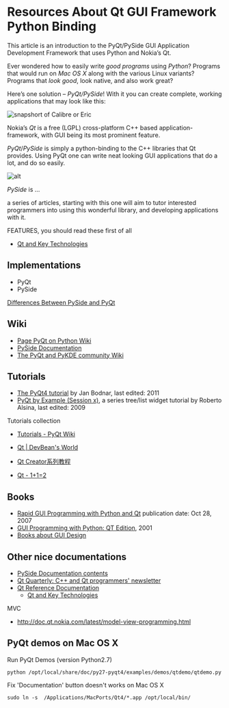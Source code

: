 # Resources About Qt GUI Framework Python Binding

This article is an introduction to the PyQt/PySide GUI Application Development Framework that uses Python and Nokia’s Qt.

Ever wondered how to easily write *good programs* using *Python*?
Programs that would run on *Mac OS X* along with the various Linux variants?
Programs that *look good*, look native, and also work great?

Here’s one solution – *PyQt/PySide*! With it you can create complete, working applications that may look like this:

![snapshort of Calibre or Eric]()

Nokia’s *Qt* is a free (LGPL) cross-platform C++ based application-framework, with GUI being its most prominent feature.

*PyQt*/*PySide* is simply a python-binding to the C++ libraries that Qt provides. Using
PyQt one can write neat looking GUI applications that do a lot, and do so
easily.

![alt](nokias-qt4-logo.png)

*PySide* is ...

a series of articles, starting with this one will aim to tutor interested
programmers into using this wonderful library, and developing applications with
it.


FEATURES, you should read these first of all

 - [Qt and Key Technologies](http://doc.qt.nokia.com/latest/technology-apis.html)

## Implementations

 - PyQt
 - PySide

[Differences Between PySide and PyQt](http://developer.qt.nokia.com/wiki/Differences_Between_PySide_and_PyQt)

## Wiki

 - [Page PyQt on Python Wiki](http://wiki.python.org/moin/PyQt)
 - [PySide Documentation](http://developer.qt.nokia.com/wiki/PySideDocumentation)
 - [The PyQt and PyKDE community Wiki](http://diotavelli.net/PyQtWiki/StartPage)


## Tutorials

 - [The PyQt4 tutorial](http://zetcode.com/tutorials/pyqt4/)
    by Jan Bodnar, last edited: 2011
 - [PyQt by Example (Session x)](http://lateral.netmanagers.com.ar/stories/BBS47.html), a series tree/list widget tutorial
    by Roberto Alsina, last edited: 2009

Tutorials collection

 - [Tutorials - PyQt Wiki](http://diotavelli.net/PyQtWiki/Tutorials)


 - [Qt | DevBean's World](http://www.devbean.info/category/qt)
 - [Qt Creator系列教程](http://www.yafeilinux.com/?page_id=3)
 - [Qt - 1+1=2](http://blog.csdn.net/dbzhang800/article/category/759342)

## Books

 - [Rapid GUI Programming with Python and Qt](http://www.amazon.com/Programming-Python-Prentice-Software-Development/dp/0132354187)
    publication date: Oct 28, 2007
 - [GUI Programming with Python: QT Edition](http://www.commandprompt.com/community/pyqt/book1), 2001
 - [Books about GUI Design](http://doc.qt.nokia.com/latest/guibooks.html)

## Other nice documentations

 - [PySide Documentation contents](http://www.pyside.org/docs/pyside/contents.html)
 - [Qt Quarterly: C++ and Qt programmers' newsletter](http://doc.qt.nokia.com/qq/index.html)
 - [Qt Reference Documentation](http://doc.qt.nokia.com/latest/index.html)
     - [Qt and Key Technologies](http://doc.qt.nokia.com/latest/technology-apis.html)

MVC

 - http://doc.qt.nokia.com/latest/model-view-programming.html

## PyQt demos on Mac OS X

Run PyQt Demos (version Python2.7)

    python /opt/local/share/doc/py27-pyqt4/examples/demos/qtdemo/qtdemo.py

Fix 'Documentation' button doesn't works on Mac OS X

    sudo ln -s  /Applications/MacPorts/Qt4/*.app /opt/local/bin/



